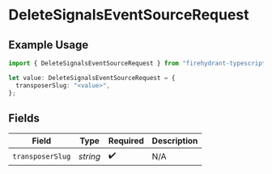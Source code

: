 # DeleteSignalsEventSourceRequest

## Example Usage

```typescript
import { DeleteSignalsEventSourceRequest } from "firehydrant-typescript-sdk/models/operations";

let value: DeleteSignalsEventSourceRequest = {
  transposerSlug: "<value>",
};
```

## Fields

| Field              | Type               | Required           | Description        |
| ------------------ | ------------------ | ------------------ | ------------------ |
| `transposerSlug`   | *string*           | :heavy_check_mark: | N/A                |